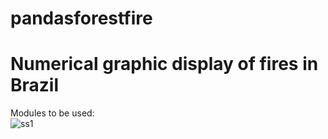 # pandasforestfire
# Numerical graphic display of fires in Brazil


Modules to be used:  
![ss1](https://user-images.githubusercontent.com/63981707/147387213-abfb9fe7-e966-4d5c-ad55-236859ee3ac9.PNG)
